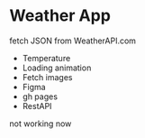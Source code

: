 # Weather App

fetch JSON from WeatherAPI.com

- Temperature
- Loading animation
- Fetch images
- Figma
- gh pages
- RestAPI

not working now
